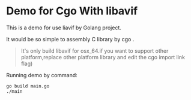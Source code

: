 # Demo for Cgo With libavif

This is a demo for use liavif by Golang project.

It would be so simple to assembly C library by cgo .


>It's only build libavif for osx_64.if you want to support other platform,replace other platform library and edit the cgo import link flag)



Running demo by command:

```azure
go build main.go
./main
```